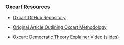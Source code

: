 
### Oxcart Resources  
- [Oxcart GitHub Repository](https://github.com/emjicy/Oxcart) 

- [Original Article Outlining Oxcart Methodology](https://mirror.xyz/mel.eth/3VRWumRDw-AWlgwaic0imIFzGBLbxyVs_ubRhb5epn4) 

- [Oxcart: Democratic Theory Explainer Video](https://archive.org/details/metagov-shorttalks-20230405) ([slides](https://docs.google.com/presentation/d/1dCzynSlJzN-sFghPtsUS2oLhQDelTGjh4uYC2l0imfM/edit?usp=sharing))
